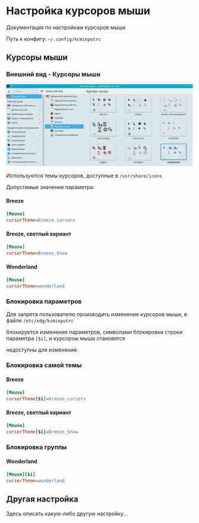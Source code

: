 # Настройка курсоров мыши

Документация по настройкам курсоров мыши

Путь к конфигу: `~/.config/kcminputrc`

## Курсоры мыши

### Внешний вид - Курсоры мыши

![""](../img/20230706_124734.png "")

Используются темы курсоров, доступные в `/usr/share/icons`

Допустимые значения параметра:

#### Breeze

```ini
[Mouse]
cursorTheme=breeze_cursors
```

#### Breeze, светлый вариант

```ini
[Mouse]
cursorTheme=Breeze_Snow
```

#### Wonderland

```ini
[Mouse]
cursorTheme=wonderland
```
### Блокировка параметров

Для запрета пользователю производить изменение курсоров мыши, в файле `/etc/xdg/kcminputrc`

блокируется изменение параметров, символами блокировки строки параметра `[$i]`, и курсороы мыши становятся

недоступны для изменения:

### Блокировка самой темы

#### Breeze

```ini
[Mouse]
cursorTheme[$i]=breeze_cursors
```

#### Breeze, светлый вариант

```ini
[Mouse]
cursorTheme[$i]=Breeze_Snow
```

### Блокировка группы

#### Wonderland

```ini
[Mouse][$i]
cursorTheme=wonderland
```



## Другая настройка

Здесь описать какую-либо другую настройку...
